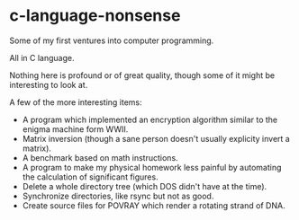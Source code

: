 c-language-nonsense
===================

Some of my first ventures into computer programming.

All in C language.

Nothing here is profound or of great quality, though some of it might be interesting to look at.

A few of the more interesting items:

- A program which implemented an encryption algorithm similar to the enigma machine form WWII.
- Matrix inversion (though a sane person doesn't usually explicity invert a matrix).
- A benchmark based on math instructions.
- A program to make my physical homework less painful by automating the calculation of significant figures.
- Delete a whole directory tree (which DOS didn't have at the time).
- Synchronize directories, like rsync but not as good.
- Create source files for POVRAY which render a rotating strand of DNA.
